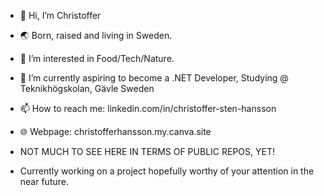 - 👋 Hi, I’m Christoffer
- 🌏 Born, raised and living in Sweden.
- 👀 I’m interested in Food/Tech/Nature.
- 🌱 I’m currently aspiring to become a .NET Developer, Studying @ Teknikhögskolan, Gävle Sweden
- 📫 How to reach me: linkedin.com/in/christoffer-sten-hansson
- 🌐 Webpage: christofferhansson.my.canva.site

- NOT MUCH TO SEE HERE IN TERMS OF PUBLIC REPOS, YET!
- Currently working on a project hopefully worthy of your attention in the near future.

<!---
christshan26/christshan26 is a ✨ special ✨ repository because its `README.md` (this file) appears on your GitHub profile.
You can click the Preview link to take a look at your changes.
--->
